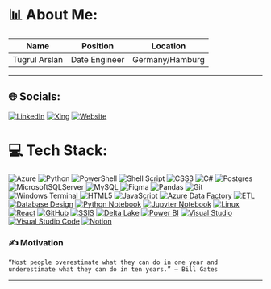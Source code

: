 # 📊 About Me:

| Name        | Position     | Location        |
|-------------|--------------|-----------------|
|Tugrul Arslan| Date Engineer| Germany/Hamburg |
------------------------------------------------


## 🌐 Socials:

[![LinkedIn](https://img.shields.io/badge/LinkedIn-%230077B5.svg?logo=linkedin&logoColor=white)](https://linkedin.com/in/https://www.linkedin.com/in/tugrul-arslan/)
[![Xing](https://img.shields.io/badge/Xing-%23006567.svg?logo=xing&logoColor=white)](https://www.xing.com/profile/Tugrul_Arslan2)
[![Website](https://img.shields.io/badge/Website-%231E90FF.svg?logo=globe&logoColor=white)]([https://yourhomepage.com](https://www.tugurlarslan.de))





# 💻 Tech Stack:

![Azure](https://img.shields.io/badge/azure-%230072C6.svg?style=for-the-badge&logo=microsoftazure&logoColor=white) ![Python](https://img.shields.io/badge/python-3670A0?style=for-the-badge&logo=python&logoColor=ffdd54) ![PowerShell](https://img.shields.io/badge/PowerShell-%235391FE.svg?style=for-the-badge&logo=powershell&logoColor=white) ![Shell Script](https://img.shields.io/badge/shell_script-%23121011.svg?style=for-the-badge&logo=gnu-bash&logoColor=white) ![CSS3](https://img.shields.io/badge/css3-%231572B6.svg?style=for-the-badge&logo=css3&logoColor=white) ![C#](https://img.shields.io/badge/c%23-%23239120.svg?style=for-the-badge&logo=csharp&logoColor=white) ![Postgres](https://img.shields.io/badge/postgres-%23316192.svg?style=for-the-badge&logo=postgresql&logoColor=white) ![MicrosoftSQLServer](https://img.shields.io/badge/Microsoft%20SQL%20Server-CC2927?style=for-the-badge&logo=microsoft%20sql%20server&logoColor=white) ![MySQL](https://img.shields.io/badge/mysql-4479A1.svg?style=for-the-badge&logo=mysql&logoColor=white) ![Figma](https://img.shields.io/badge/figma-%23F24E1E.svg?style=for-the-badge&logo=figma&logoColor=white) ![Pandas](https://img.shields.io/badge/pandas-%23150458.svg?style=for-the-badge&logo=pandas&logoColor=white) ![Git](https://img.shields.io/badge/git-%23F05033.svg?style=for-the-badge&logo=git&logoColor=white) ![Windows Terminal](https://img.shields.io/badge/Windows%20Terminal-%234D4D4D.svg?style=for-the-badge&logo=windows-terminal&logoColor=white) ![HTML5](https://img.shields.io/badge/html5-%23E34F26.svg?style=for-the-badge&logo=html5&logoColor=white) ![JavaScript](https://img.shields.io/badge/javascript-%23323330.svg?style=for-the-badge&logo=javascript&logoColor=%23F7DF1E)
[![Azure Data Factory](https://img.shields.io/badge/Azure%20Data%20Factory-%230078D4.svg?logo=microsoft-azure&logoColor=white)](https://yourhomepage.com/azure-data-factory)
[![ETL](https://img.shields.io/badge/ETL-%234CAF50.svg?logo=databricks&logoColor=white)](https://yourhomepage.com/etl)
[![Database Design](https://img.shields.io/badge/Database%20Design-%2300A98F.svg?logo=database&logoColor=white)](https://yourhomepage.com/database-design)
[![Python Notebook](https://img.shields.io/badge/Python%20Notebook-%233776AB.svg?logo=python&logoColor=white)](https://yourhomepage.com/python-notebook)
[![Jupyter Notebook](https://img.shields.io/badge/Jupyter%20Notebook-%23F37626.svg?logo=jupyter&logoColor=white)](https://yourhomepage.com/jupyter-notebook)
[![Linux](https://img.shields.io/badge/Linux-%23FCC624.svg?logo=linux&logoColor=black)](https://yourhomepage.com/linux)
[![React](https://img.shields.io/badge/React-%2361DAFB.svg?logo=react&logoColor=black)](https://yourhomepage.com/react)
[![GitHub](https://img.shields.io/badge/GitHub-%23181717.svg?logo=github&logoColor=white)](https://yourhomepage.com/github)
[![SSIS](https://img.shields.io/badge/ETL-SSIS-%23CC2927.svg?logo=microsoft-sql-server&logoColor=white)](https://yourhomepage.com/ssis)
[![Delta Lake](https://img.shields.io/badge/Delta%20Lake-%230078D4.svg?logo=apache-spark&logoColor=white)](https://yourhomepage.com/delta-lake)
[![Power BI](https://img.shields.io/badge/Power%20BI-%23F2C811.svg?logo=power-bi&logoColor=black)](https://yourhomepage.com/power-bi)
[![Visual Studio](https://img.shields.io/badge/Visual%20Studio-%235C2D91.svg?logo=visual-studio&logoColor=white)](https://yourhomepage.com/visual-studio)
[![Visual Studio Code](https://img.shields.io/badge/Visual%20Studio%20Code-%23007ACC.svg?logo=visual-studio-code&logoColor=white)](https://yourhomepage.com/vs-code)
[![Notion](https://img.shields.io/badge/📝%20Notion-%23000000.svg?logo=notion&logoColor=white)](https://yourhomepage.com/notion)






















### ✍️ Motivation

```
“Most people overestimate what they can do in one year and underestimate what they can do in ten years.” — Bill Gates
```

---
